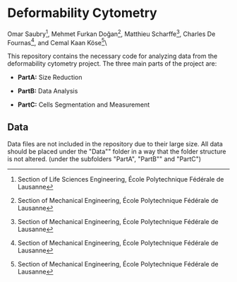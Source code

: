 # Deformability Cytometry
Omar Saubry[^1], Mehmet Furkan Doğan[^2], Matthieu Scharffe[^2], Charles De Fournas[^2], and Cemal Kaan Köse[^2]\
[^1]: Section of Life Sciences Engineering, École Polytechnique Fédérale de Lausanne
[^2]: Section of Mechanical Engineering, École Polytechnique Fédérale de Lausanne

This repository contains the necessary code for analyzing data from the deformability cytometry project. The three main parts of the project are:

* **PartA:** Size Reduction

* **PartB:** Data Analysis

* **PartC:** Cells Segmentation and Measurement

## Data
Data files are not included in the repository due to their large size. All data should be placed under the "Data"" folder in a way that the folder structure is not altered. (under the subfolders "PartA", "PartB"" and "PartC")
